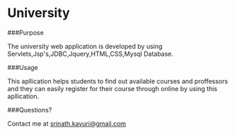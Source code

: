 # University

###Purpose

The university web application is developed by using Servlets,Jsp's,JDBC,Jquery,HTML,CSS,Mysql Database.

###Usage

This apllication helps students to find out available courses and proffessors and they can easily register for their course through online by using this apllication. 

###Questions?

Contact me at <srinath.kavuri@gmail.com>